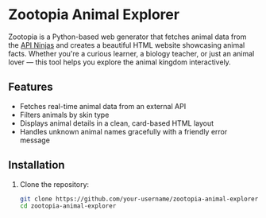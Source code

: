 # Zootopia Animal Explorer

Zootopia is a Python-based web generator that fetches animal data from the [API Ninjas](https://api-ninjas.com/api/animals) and creates a beautiful HTML website showcasing animal facts. Whether you're a curious learner, a biology teacher, or just an animal lover — this tool helps you explore the animal kingdom interactively.

## Features

- Fetches real-time animal data from an external API
- Filters animals by skin type
- Displays animal details in a clean, card-based HTML layout
- Handles unknown animal names gracefully with a friendly error message

## Installation

1. Clone the repository:
   ```bash
   git clone https://github.com/your-username/zootopia-animal-explorer.git
   cd zootopia-animal-explorer
